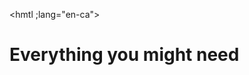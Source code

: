 <!DOCTYPE html>
<hmtl ;lang="en-ca">
<head>
	<meta charset="utf-8">
	<title>Adrian Gonzalez-Lopez</title>
</head>
<body>
	<h1>Everything you might need</h1>
</body>
</html>